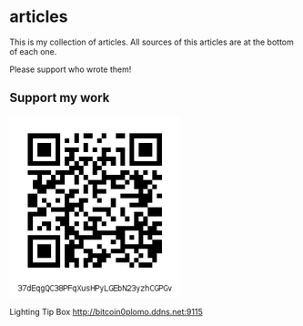 # articles 

This is my collection of articles. All sources of this articles are at the bottom of each one. 

Please support who wrote them!


## Support my work

![alt text](https://github.com/InserirAquiNome/crypto/blob/master/static/image/donate.png "Logo Title Text 1")

Lighting Tip Box
http://bitcoin0plomo.ddns.net:9115
